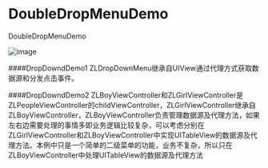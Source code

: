 # DoubleDropMenuDemo
DoubleDropMenuDemo

![image](https://github.com/wdxgtsh/DoubleDropMenuDemo/blob/master/src/DoubleDropMenuDemo02.gif?raw=true)

####DropDowndDemo1
	ZLDropDownMenu继承自UIView通过代理方式获取数据源和分发点击事件。
	
####DropDowndDemo2
    ZLBoyViewController和ZLGirlViewController是	ZLPeopleViewController的childViewController，ZLGirlViewController继承自ZLBoyViewController，ZLBoyViewController负责管理数据源及代理方法，如果左右边需要处理的事情多即业务逻辑比较复杂，可以考虑分别在ZLGirlViewController和ZLBoyViewController中实现UITableView的数据源及代理方法。本例中只是一个简单的二级菜单的功能，业务不复杂，所以只在ZLBoyViewController中处理UITableView的数据源及代理方法
	
